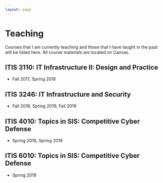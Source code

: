 ```yaml
---
layout: page
---
```


# Teaching

Courses that I am currently teaching and those that I have taught in the past will be listed here. All course materials are located on Canvas.

## ITIS 3110: IT Infrastructure II: Design and Practice
- Fall 2017, Spring 2018

## ITIS 3246: IT Infrastructure and Security
- Fall 2018, Spring 2019, Fall 2019

## ITIS 4010: Topics in SIS: Competitive Cyber Defense
- Spring 2018, Spring 2019

## ITIS 6010: Topics in SIS: Competitive Cyber Defense
- Spring 2019